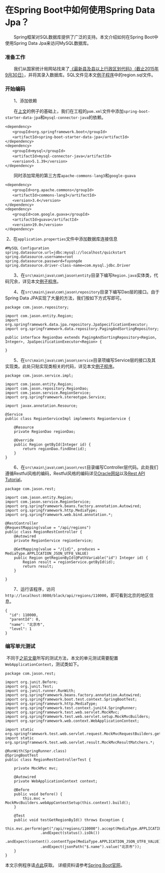 # 在Spring Boot中如何使用Spring Data Jpa？

　　Spring框架对SQL数据库提供了广泛的支持。本文介绍如何在Spring Boot中使用Spring Data Jpa来访问MySQL数据库。

### 准备工作

　　我们从国家统计局网站找来了[《最新县及县以上行政区划代码》（截止2015年9月30日）](http://www.stats.gov.cn/tjsj/tjbz/xzqhdm/201608/t20160809_1386477.html)，并将其录入数据库。SQL文件见本文[例子程序](https://github.com/fuyongde/black/tree/black04)中的region.sql文件。



### 开始编码

　　1、添加依赖

　　在[上文](http://www.jianshu.com/p/fac64c59b2f0)的例子的基础上，我们在工程的`pom.xml`文件中添加`spring-boot-starter-data-jpa`和`mysql-connector-java`的依赖。

```
<dependency>
　　<groupId>org.springframework.boot</groupId>
　　<artifactId>spring-boot-starter-data-jpa</artifactId>
</dependency>
<dependency>
　　<groupId>mysql</groupId>
　　<artifactId>mysql-connector-java</artifactId>
　　<version>5.1.39</version>
</dependency>
```

　　同时添加常用的第三方库`apache-commons-lang3`和`google-guava`

```
<dependency>
　　<groupId>org.apache.commons</groupId>
　　<artifactId>commons-lang3</artifactId>
　　<version>3.4</version>
</dependency>
<dependency>
　　<groupId>com.google.guava</groupId>
　　<artifactId>guava</artifactId>
　　<version>19.0</version>
</dependency>
```

​	2、在`application.properties`文件中添加数据库连接信息

```
#MySQL Configuration
spring.datasource.url=jdbc:mysql://localhost/quickstart
spring.datasource.username=root
spring.datasource.password=fuyongde
spring.datasource.driver-class-name=com.mysql.jdbc.Driver
```

　　3、在`src\main\java\com\jason\entity`目录下编写`Region.java`实体类，代码冗余，详见本文[例子程序](https://github.com/fuyongde/black/tree/black04)。

　　4、在`src\main\java\com\jason\repository`目录下编写Dao层的接口。由于Spring Data JPA实现了大量的方法，我们按如下方式写即可。

```
package com.jason.repository;

import com.jason.entity.Region;
import org.springframework.data.jpa.repository.JpaSpecificationExecutor;
import org.springframework.data.repository.PagingAndSortingRepository;

public interface RegionDao extends PagingAndSortingRepository<Region, Integer>, JpaSpecificationExecutor<Region> {

}
```

　　5、在`src\main\java\com\jason\service`目录项编写Service层的接口及其实现类。此处只贴实现类相关的代码，详见本文[例子程序](https://github.com/fuyongde/black/tree/black04)。

```
package com.jason.service.impl;

import com.jason.entity.Region;
import com.jason.repository.RegionDao;
import com.jason.service.RegionService;
import org.springframework.stereotype.Service;

import javax.annotation.Resource;

@Service
public class RegionServiceImpl implements RegionService {

    @Resource
    private RegionDao regionDao;

    @Override
    public Region getById(Integer id) {
        return regionDao.findOne(id);
    }
}
```

　　6、在`src\main\java\com\jason\rest`目录编写Controller层代码。此处我们遵循Restful风格的编码，Restful风格的编码详见[Oracle网站](http://www.oracle.com/technetwork/articles/javase/index-137171.html)以及[Rest API Tutorial](http://www.restapitutorial.com/index.html)。

```
package com.jason.rest;

import com.jason.entity.Region;
import com.jason.service.RegionService;
import org.springframework.beans.factory.annotation.Autowired;
import org.springframework.http.MediaType;
import org.springframework.web.bind.annotation.*;

@RestController
@RequestMapping(value = "/api/regions")
public class RegionRestController {
    @Autowired
    private RegionService regionService;

    @GetMapping(value = "/{id}", produces = MediaType.APPLICATION_JSON_UTF8_VALUE)
    public Region getRegionById(@PathVariable("id") Integer id) {
        Region result = regionService.getById(id);
        return result;
    }

}
```

　　7、运行该程序，访问`http://localhost:8080/black/api/regions/110000`，即可看到北京的地区信息。

```
{
  "id": 110000,
  "parentId": 0,
  "name": "北京市",
  "level": 1
}
```



### 编写单元测试

​	不同于[之前文章](http://www.jianshu.com/p/8364a18d6b1e)所写的测试方法，本文的单元测试需要配置`WebApplicationContext`，测试类如下。

```
package com.jason.rest;

import org.junit.Before;
import org.junit.Test;
import org.junit.runner.RunWith;
import org.springframework.beans.factory.annotation.Autowired;
import org.springframework.boot.test.context.SpringBootTest;
import org.springframework.http.MediaType;
import org.springframework.test.context.junit4.SpringRunner;
import org.springframework.test.web.servlet.MockMvc;
import org.springframework.test.web.servlet.setup.MockMvcBuilders;
import org.springframework.web.context.WebApplicationContext;

import static org.springframework.test.web.servlet.request.MockMvcRequestBuilders.get;
import static org.springframework.test.web.servlet.result.MockMvcResultMatchers.*;

@RunWith(SpringRunner.class)
@SpringBootTest
public class RegionRestControllerTest {

    private MockMvc mvc;

    @Autowired
    private WebApplicationContext context;

    @Before
    public void before() {
        this.mvc = MockMvcBuilders.webAppContextSetup(this.context).build();
    }

    @Test
    public void testGetRegionById() throws Exception {
        this.mvc.perform(get("/api/regions/110000").accept(MediaType.APPLICATION_JSON_UTF8_VALUE))
                .andExpect(status().isOk())
                .andExpect(content().contentType(MediaType.APPLICATION_JSON_UTF8_VALUE))
                .andExpect(jsonPath("$.name").value("北京市"));
    }
} 
```






本文示例程序请[点此](https://github.com/fuyongde/black/tree/black04)获取。
详细资料请参考[Spring Boot官网](http://projects.spring.io/spring-boot/)。